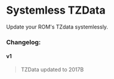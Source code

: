 # Systemless TZData

Update your ROM's TZdata systemlessly.



### Changelog:

#### v1

>TZData updated to 2017B
